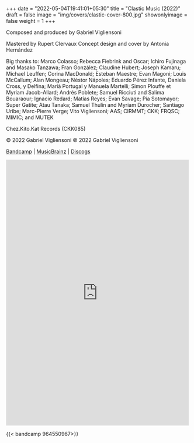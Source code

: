 +++
date = "2022-05-04T19:41:01+05:30"
title = "Clastic Music (2022)"
draft = false
image = "img/covers/clastic-cover-800.jpg"
showonlyimage = false
weight = 1
+++


<!--more-->
Composed and produced by Gabriel Vigliensoni



Mastered by Rupert Clervaux
Concept design and cover by Antonia Hernández


Big thanks to: Marco Colasso; Rebecca Fiebrink and Oscar; Ichiro Fujinaga and Masako Tanzawa; Fran González; Claudine Hubert; Joseph Kamaru; Michael Leuffen; Corina MacDonald; Esteban Maestre; Evan Magoni; Louis McCallum; Alan Mongeau; Néstor Nápoles; Eduardo Pérez Infante, Daniela Cross, y Delfina; Marià Portugal y Manuela Martelli; Simon Plouffe et Myriam Jacob-Allard; Andrés Poblete; Samuel Ricciuti and Salima Bouaraour; Ignacio Redard; Matías Reyes; Evan Savage; Pía Sotomayor; Super Gatite; Atau Tanaka; Samuel Thulin and Myriam Durocher; Santiago Uribe; Marc-Pierre Verge; Vito Vigliensoni; AAS; CIRMMT; CKK; FRQSC; MIMIC; and MUTEK

Chez.Kito.Kat Records (CKK085)

© 2022 Gabriel Vigliensoni ℗ 2022 Gabriel Vigliensoni

[Bandcamp](https://chezkitokatrecords.bandcamp.com/album/clastic-music) | [MusicBrainz](https://musicbrainz.org/release-group/f7b51b64-05c9-40cc-926f-565705d909a6) | [Discogs](https://www.discogs.com/release/22726244-vigliensoni-Clastic-Music)

<iframe style="border: 0; width: 500px; height: 725px;" src="https://bandcamp.com/EmbeddedPlayer/album=964550967/size=large/bgcol=ffffff/linkcol=0687f5/transparent=true/" seamless><a href="https://chezkitokatrecords.bandcamp.com/album/clastic-music">Clastic Music by Vigliensoni</a></iframe>

<!-- 
{{< figure src="../../img/covers/clastic-cover-800.jpg" width="400px" title="Clastic Music cover" >}}
 -->



<!-- 
{{< youtube w7Ft2ymGmfc >}}
 -->

{{< bandcamp 964550967>}}


